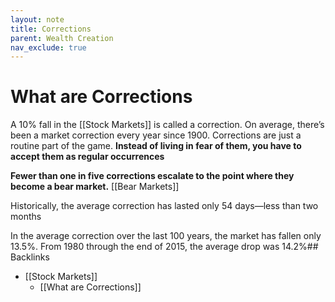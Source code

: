 ```yaml
---
layout: note
title: Corrections
parent: Wealth Creation
nav_exclude: true
---
```


# What are Corrections
A 10% fall in the [[Stock Markets]] is called a correction. On average, there’s been a market correction every year since 1900. Corrections are just a routine part of the game. **Instead of living in fear of them, you have to accept them as regular occurrences**

**Fewer than one in five corrections escalate to the point where they become a bear market.** [[Bear Markets]]

Historically, the average correction has lasted only 54 days—less than two months

In the average correction over the last 100 years, the market has fallen only 13.5%. From 1980 through the end of 2015, the average drop was 14.2%## Backlinks
* [[Stock Markets]]
	* [[What are Corrections]]

